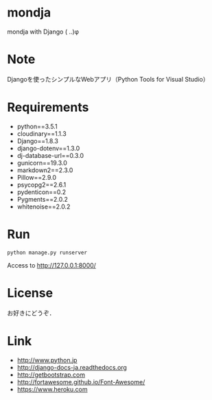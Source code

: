 # mondja
mondja with Django ( ..)φ

# Note
Djangoを使ったシンプルなWebアプリ（Python Tools for Visual Studio）

# Requirements
* python==3.5.1
* cloudinary==1.1.3
* Django==1.8.3
* django-dotenv==1.3.0
* dj-database-url==0.3.0
* gunicorn==19.3.0
* markdown2==2.3.0
* Pillow==2.9.0
* psycopg2==2.6.1
* pydenticon==0.2
* Pygments==2.0.2
* whitenoise==2.0.2

# Run
~~~
python manage.py runserver
~~~
Access to http://127.0.0.1:8000/

# License
お好きにどうぞ．

# Link
* http://www.python.jp
* http://django-docs-ja.readthedocs.org
* http://getbootstrap.com
* http://fortawesome.github.io/Font-Awesome/
* https://www.heroku.com
